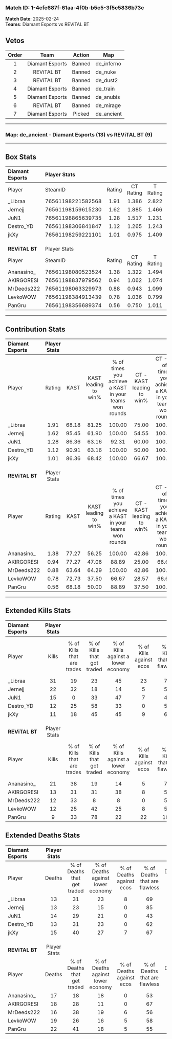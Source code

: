 ### Match ID: 1-4cfe687f-61aa-4f0b-b5c5-3f5c5836b73c  
**Match Date**: 2025-02-24  
**Teams**: Diamant Esports vs REViTAL BT  

## Vetos  

| Order | Team | Action | Map |
| :---: | :--: | :----: | --- |
| 1 | Diamant Esports | Banned | de_inferno |
| 2 | REViTAL BT | Banned | de_nuke |
| 3 | REViTAL BT | Banned | de_dust2 |
| 4 | Diamant Esports | Banned | de_train |
| 5 | Diamant Esports | Banned | de_anubis |
| 6 | REViTAL BT | Banned | de_mirage |
| 7 | Diamant Esports | Picked | de_ancient |

---  

### **Map**: de_ancient - Diamant Esports (13) vs REViTAL BT (9)  
---  

## Box Stats  

| **Diamant Esports** | Player Stats      |        |           |          |       |       |       |         |        |      |     |
| :- | :- | :-: | :-: | :-: | :-: | :-: | :-: | :-: | :-: | :-: | :-: |
| Player              | SteamID           | Rating | CT Rating | T Rating | KAST  |  ADR  | Kills | Assists | Deaths | K/D  | HS% |
| _Libraa             | 76561198221582568 |  1.91  |   1.386   |  2.822   | 68.18 | 132.4 |  31   |    5    |   13   | 2.38 | 45  |
| Jernejj             | 76561198159615230 |  1.62  |   1.885   |  1.466   | 95.45 | 88.3  |  22   |    7    |   13   | 1.69 | 63  |
| JuN1                | 76561198865639735 |  1.28  |   1.517   |  1.231   | 86.36 | 90.6  |  15   |   10    |   14   | 1.07 | 46  |
| Destro_YD           | 76561198306841847 |  1.12  |   1.265   |  1.243   | 90.91 | 63.6  |  12   |    8    |   13   | 0.92 | 50  |
| jkXy                | 76561198259221101 |  1.01  |   0.975   |  1.409   | 86.36 | 66.4  |  11   |    9    |   15   | 0.73 | 36  |
|                     |                   |        |           |          |       |       |       |         |        |      |     |
|                     |                   |        |           |          |       |       |       |         |        |      |     |
|                     |                   |        |           |          |       |       |       |         |        |      |     |
| **REViTAL BT**      | Player Stats      |        |           |          |       |       |       |         |        |      |     |
| Player              | SteamID           | Rating | CT Rating | T Rating | KAST  |  ADR  | Kills | Assists | Deaths | K/D  | HS% |
| Ananasino_          | 76561198080523524 |  1.38  |   1.322   |  1.494   | 77.27 | 99.7  |  21   |    4    |   17   | 1.24 | 47  |
| AKIRGORESI          | 76561198837979562 |  0.94  |   1.062   |  1.074   | 77.27 | 65.1  |  13   |    8    |   18   | 0.72 | 69  |
| MrDeeds222          | 76561198063329973 |  0.88  |   0.943   |  1.099   | 63.64 | 71.9  |  12   |    8    |   16   | 0.75 | 41  |
| LevkoWOW            | 76561198384913439 |  0.78  |   1.036   |  0.799   | 72.73 | 53.4  |  12   |    2    |   19   | 0.63 | 25  |
| PanGru              | 76561198356689374 |  0.56  |   0.750   |  1.011   | 68.18 | 51.0  |   9   |    3    |   22   | 0.41 | 77  |
---  

## Contribution Stats  

| **Diamant Esports** | Player Stats |       |                      |                                                        |                           |                                                             |                          |                                                            |
| :- | :-: | :-: | :-: | :-: | :-: | :-: | :-: | :-: |
| Player              |    Rating    | KAST  | KAST leading to win% | % of times you achieve a KAST in your teams won rounds | CT - KAST leading to win% | CT - % of times you achieve a KAST in your teams won rounds | T - KAST leading to win% | T - % of times you achieve a KAST in your teams won rounds |
| _Libraa             |     1.91     | 68.18 |        81.25         |                         100.00                         |           75.00           |                           100.00                            |          87.50           |                           100.00                           |
| Jernejj             |     1.62     | 95.45 |        61.90         |                         100.00                         |           54.55           |                           100.00                            |          70.00           |                           100.00                           |
| JuN1                |     1.28     | 86.36 |        63.16         |                         92.31                          |           60.00           |                           100.00                            |          66.67           |                           85.71                            |
| Destro_YD           |     1.12     | 90.91 |        63.16         |                         100.00                         |           50.00           |                           100.00                            |          77.78           |                           100.00                           |
| jkXy                |     1.01     | 86.36 |        68.42         |                         100.00                         |           66.67           |                           100.00                            |          70.00           |                           100.00                           |
|                     |              |       |                      |                                                        |                           |                                                             |                          |                                                            |
|                     |              |       |                      |                                                        |                           |                                                             |                          |                                                            |
|                     |              |       |                      |                                                        |                           |                                                             |                          |                                                            |
| **REViTAL BT**      | Player Stats |       |                      |                                                        |                           |                                                             |                          |                                                            |
| Player              |    Rating    | KAST  | KAST leading to win% | % of times you achieve a KAST in your teams won rounds | CT - KAST leading to win% | CT - % of times you achieve a KAST in your teams won rounds | T - KAST leading to win% | T - % of times you achieve a KAST in your teams won rounds |
| Ananasino_          |     1.38     | 77.27 |        56.25         |                         100.00                         |           42.86           |                           100.00                            |          66.67           |                           100.00                           |
| AKIRGORESI          |     0.94     | 77.27 |        47.06         |                         88.89                          |           25.00           |                            66.67                            |          66.67           |                           100.00                           |
| MrDeeds222          |     0.88     | 63.64 |        64.29         |                         100.00                         |           42.86           |                           100.00                            |          85.71           |                           100.00                           |
| LevkoWOW            |     0.78     | 72.73 |        37.50         |                         66.67                          |           28.57           |                            66.67                            |          44.44           |                           66.67                            |
| PanGru              |     0.56     | 68.18 |        50.00         |                         88.89                          |           37.50           |                           100.00                            |          62.50           |                           83.33                            |
---  

## Extended Kills Stats  

| **Diamant Esports** | Player Stats |                            |                            |                                    |                         |                              |                                 |                                       |                    |           |
| :- | :-: | :-: | :-: | :-: | :-: | :-: | :-: | :-: | :-: | :-: |
| Player              |    Kills     | % of Kills that are trades | % of Kills that got traded | % of Kills against a lower economy | % of Kills against ecos | % of Kills that are flawless | % of Kills that are close duels | % of Kills that are assisted by flash | Pistol Round Kills | AWP Kills |
| _Libraa             |      31      |             19             |             23             |                 45                 |           23            |              71              |                0                |                   3                   |         1          |     0     |
| Jernejj             |      22      |             32             |             18             |                 14                 |            5            |              50              |                0                |                   5                   |         2          |     0     |
| JuN1                |      15      |             0              |             33             |                 47                 |            7            |              47              |               13                |                  20                   |         1          |     0     |
| Destro_YD           |      12      |             25             |             58             |                 33                 |            0            |              50              |                8                |                   8                   |         1          |     0     |
| jkXy                |      11      |             18             |             45             |                 45                 |            9            |              64              |                0                |                   9                   |         1          |     1     |
|                     |              |                            |                            |                                    |                         |                              |                                 |                                       |                    |           |
|                     |              |                            |                            |                                    |                         |                              |                                 |                                       |                    |           |
|                     |              |                            |                            |                                    |                         |                              |                                 |                                       |                    |           |
| **REViTAL BT**      | Player Stats |                            |                            |                                    |                         |                              |                                 |                                       |                    |           |
| Player              |    Kills     | % of Kills that are trades | % of Kills that got traded | % of Kills against a lower economy | % of Kills against ecos | % of Kills that are flawless | % of Kills that are close duels | % of Kills that are assisted by flash | Pistol Round Kills | AWP Kills |
| Ananasino_          |      21      |             38             |             19             |                 14                 |            5            |              76              |                0                |                   5                   |         6          |     0     |
| AKIRGORESI          |      13      |             31             |             31             |                 38                 |            8            |              54              |                8                |                   0                   |         2          |     0     |
| MrDeeds222          |      12      |             33             |             8              |                 8                  |            0            |              50              |                8                |                   0                   |         0          |     0     |
| LevkoWOW            |      12      |             25             |             42             |                 25                 |            8            |              50              |                0                |                  17                   |         1          |     0     |
| PanGru              |      9       |             33             |             78             |                 22                 |           22            |             100              |                0                |                   0                   |         1          |     0     |
## Extended Deaths Stats  

| **Diamant Esports** | Player Stats |                             |                                   |                          |                               |                            |                           |               |
| :- | :-: | :-: | :-: | :-: | :-: | :-: | :-: | :-: |
| Player              |    Deaths    | % of Deaths that get traded | % of Deaths against lower economy | % of Deaths against ecos | % of Deaths that are flawless | % of Deaths that are close | % of Deaths while blinded | Deaths to AWP |
| _Libraa             |      13      |             31              |                23                 |            8             |              69               |             0              |             0             |       0       |
| Jernejj             |      13      |             23              |                15                 |            0             |              85               |             8              |             0             |       0       |
| JuN1                |      14      |             29              |                21                 |            0             |              43               |             0              |             7             |       0       |
| Destro_YD           |      13      |             31              |                23                 |            0             |              62               |             8              |             0             |       0       |
| jkXy                |      15      |             40              |                27                 |            7             |              67               |             0              |            13             |       0       |
|                     |              |                             |                                   |                          |                               |                            |                           |               |
|                     |              |                             |                                   |                          |                               |                            |                           |               |
|                     |              |                             |                                   |                          |                               |                            |                           |               |
| **REViTAL BT**      | Player Stats |                             |                                   |                          |                               |                            |                           |               |
| Player              |    Deaths    | % of Deaths that get traded | % of Deaths against lower economy | % of Deaths against ecos | % of Deaths that are flawless | % of Deaths that are close | % of Deaths while blinded | Deaths to AWP |
| Ananasino_          |      17      |             18              |                18                 |            0             |              53               |             12             |             0             |       0       |
| AKIRGORESI          |      18      |             28              |                11                 |            0             |              67               |             6              |             6             |       0       |
| MrDeeds222          |      16      |             38              |                19                 |            6             |              56               |             0              |            19             |       0       |
| LevkoWOW            |      19      |             26              |                16                 |            5             |              58               |             0              |             5             |       1       |
| PanGru              |      22      |             41              |                18                 |            5             |              55               |             0              |             9             |       0       |
